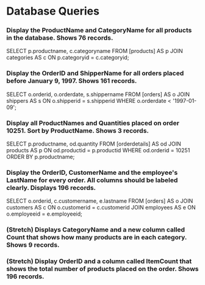 # Database Queries

### Display the ProductName and CategoryName for all products in the database. Shows 76 records.

SELECT p.productname, 
       c.categoryname 
FROM   [products] AS p 
       JOIN categories AS c 
         ON p.categoryid = c.categoryid;

### Display the OrderID and ShipperName for all orders placed before January 9, 1997. Shows 161 records.

SELECT o.orderid, 
       o.orderdate, 
       s.shippername 
FROM   [orders] AS o 
       JOIN shippers AS s 
         ON o.shipperid = s.shipperid 
WHERE  o.orderdate < '1997-01-09';

### Display all ProductNames and Quantities placed on order 10251. Sort by ProductName. Shows 3 records.

SELECT p.productname, 
       od.quantity 
FROM   [orderdetails] AS od 
       JOIN products AS p 
         ON od.productid = p.productid 
WHERE  od.orderid = 10251 
ORDER BY p.productname;

### Display the OrderID, CustomerName and the employee's LastName for every order. All columns should be labeled clearly. Displays 196 records.

SELECT o.orderid, 
       c.customername, 
       e.lastname 
FROM   [orders] AS o 
       JOIN customers AS c 
         ON o.customerid = c.customerid 
       JOIN employees AS e 
         ON o.employeeid = e.employeeid;

### (Stretch)  Displays CategoryName and a new column called Count that shows how many products are in each category. Shows 9 records.

### (Stretch) Display OrderID and a  column called ItemCount that shows the total number of products placed on the order. Shows 196 records. 